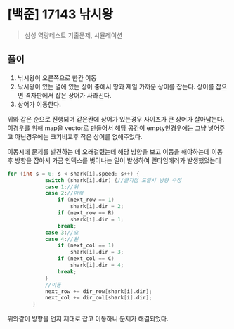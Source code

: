 # [백준] 17143 낚시왕
> 삼성 역량테스트 기출문제, 시뮬레이션

## 풀이
1. 낚시왕이 오른쪽으로 한칸 이동
2. 낚시왕이 있는 열에 있는 상어 중에서 땅과 제일 가까운 상어를 잡는다. 상어를 잡으면 격자판에서 잡은 상어가 사라진다.
3. 상어가 이동한다.

위와 같은 순으로 진행되며 같은칸에 상어가 있는경우 사이즈가 큰 상어가 살아남는다. 이경우를 위해 map을 vector로 만들어서 해당 공간이 empty인경우에는 그냥 넣어주고 아닌경우에는 크기비교후 작은 상어를 없애주었다. 

이동시에 문제를 발견하는 데 오래걸렸는데 해당 방향을 보고 이동을 해야하는데 이동 후 방향을 잡아서 가끔 인덱스를 벗어나는 일이 발생하여 런타임에러가 발생했었는데 
~~~c++
for (int s = 0; s < shark[i].speed; s++) {
			switch (shark[i].dir) {//끝지점 도달시 방향 수정
			case 1://위
			case 2://아래
				if (next_row == 1)
					shark[i].dir = 2;
				if (next_row == R)
					shark[i].dir = 1;
				break;
			case 3://오
			case 4://왼
				if (next_col == 1)
					shark[i].dir = 3;
				if (next_col == C)
					shark[i].dir = 4;
				break;
			}
            //이동
			next_row += dir_row[shark[i].dir];
			next_col += dir_col[shark[i].dir];
		}
~~~
위와같이 방향을 먼저 제대로 잡고 이동하니 문제가 해결되었다. 


